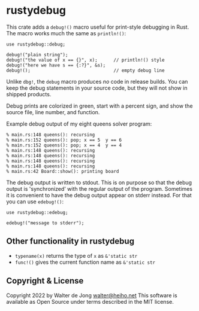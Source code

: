 rustydebug
==========

This crate adds a `debug!()` macro useful for print-style debugging in Rust.
The macro works much the same as `println!()`:

    use rustydebug::debug;

    debug!("plain string");
    debug!("the value of x == {}", x);      // println!() style
    debug!("here we have s == {:?}", &s);
    debug!();                               // empty debug line

Unlike `dbg!`, the `debug` macro produces _no_ code in release builds.
You can keep the debug statements in your source code, but they will
not show in shipped products.

Debug prints are colorized in green, start with a percent sign, and
show the source file, line number, and function.

Example debug output of my eight queens solver program:

    % main.rs:148 queens(): recursing
    % main.rs:152 queens(): pop; x == 5  y == 6
    % main.rs:152 queens(): pop; x == 4  y == 4
    % main.rs:148 queens(): recursing
    % main.rs:148 queens(): recursing
    % main.rs:148 queens(): recursing
    % main.rs:148 queens(): recursing
    % main.rs:42 Board::show(): printing board

The debug output is written to stdout. This is on purpose so that the
debug output is 'synchronized' with the regular output of the program.
Sometimes it is convenient to have the debug output appear on stderr instead.
For that you can use `edebug!()`:

    use rustydebug::edebug;

    edebug!("message to stderr");


Other functionality in rustydebug
---------------------------------

* `typename(x)` returns the type of `x` as `&'static str`
* `func!()` gives the current function name as `&'static str`


Copyright & License
-------------------
Copyright 2022 by Walter de Jong <walter@heiho.net>
This software is available as Open Source under terms described in
the MIT license.
